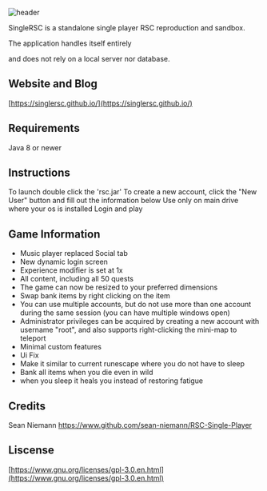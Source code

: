 
![header](https://github.com/kenyy28/SingleRSC/assets/104810014/5636b0be-f406-4e22-993a-2f61cf0c4e1b)



SingleRSC is a standalone single player RSC reproduction and sandbox. 

The application handles itself entirely

and does not rely on a local server nor database.
## Website and Blog
[https://singlersc.github.io/](https://singlersc.github.io/)
## Requirements
Java 8 or newer
## Instructions
To launch double click the 'rsc.jar'
To create a new account, click the "New User" button and
fill out the information below
Use only on main drive where your os is installed
Login and play
## Game Information
- Music player replaced Social tab
- New dynamic login screen
- Experience modifier is set at 1x 
- All content, including all 50 quests
- The game can now be resized to your preferred dimensions
- Swap bank items by right clicking on the item
- You can use multiple accounts, but do not use more than one account during
  the same session (you can have multiple windows open)
- Administrator privileges can be acquired by creating a new account with username "root",
  and also supports right-clicking the mini-map to teleport
- Minimal custom features
- Ui Fix
- Make it similar to current runescape where you do not have to sleep
- Bank all items when you die even in wild
- when you sleep it heals you instead of restoring fatigue
## Credits
Sean Niemann
https://www.github.com/sean-niemann/RSC-Single-Player
## Liscense
[https://www.gnu.org/licenses/gpl-3.0.en.html](https://www.gnu.org/licenses/gpl-3.0.en.html)
